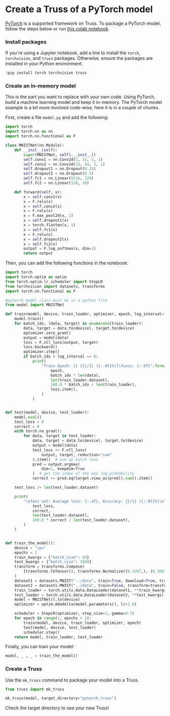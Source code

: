 # Create a Truss of a PyTorch model

[PyTorch](https://www.pytorch.org/) is a supported framework on Truss. To package a PyTorch model, follow the steps below or run [this colab notebook]().

### Install packages

If you're using a Jupyter notebook, add a line to install the `torch`, `torchvision`, and `truss` packages. Otherwise, ensure the packages are installed in your Python environment.

```python
!pip install torch torchvision truss
```

### Create an in-memory model

This is the part you want to replace with your own code. Using PyTorch, build a machine learning model and keep it in-memory. The PyTorch model example is a bit more involved code-wise, here it is in a couple of chunks.

First, create a file `model.py` and add the following:

```python
import torch
import torch.nn as nn
import torch.nn.functional as F

class MNISTNet(nn.Module):
    def __init__(self):
        super(MNISTNet, self).__init__()
        self.conv1 = nn.Conv2d(1, 32, 3, 1)
        self.conv2 = nn.Conv2d(32, 64, 3, 1)
        self.dropout1 = nn.Dropout(0.25)
        self.dropout2 = nn.Dropout(0.5)
        self.fc1 = nn.Linear(9216, 128)
        self.fc2 = nn.Linear(128, 10)

    def forward(self, x):
        x = self.conv1(x)
        x = F.relu(x)
        x = self.conv2(x)
        x = F.relu(x)
        x = F.max_pool2d(x, 2)
        x = self.dropout1(x)
        x = torch.flatten(x, 1)
        x = self.fc1(x)
        x = F.relu(x)
        x = self.dropout2(x)
        x = self.fc2(x)
        output = F.log_softmax(x, dim=1)
        return output
```

Then, you can add the following functions in the notebook:

```python
import torch
import torch.optim as optim
from torch.optim.lr_scheduler import StepLR
from torchvision import datasets, transforms
import torch.nn.functional as F

#pytorch model class must be in a python file
from model import MNISTNet

def train(model, device, train_loader, optimizer, epoch, log_interval=10):
    model.train()
    for batch_idx, (data, target) in enumerate(train_loader):
        data, target = data.to(device), target.to(device)
        optimizer.zero_grad()
        output = model(data)
        loss = F.nll_loss(output, target)
        loss.backward()
        optimizer.step()
        if batch_idx % log_interval == 0:
            print(
                "Train Epoch: {} [{}/{} ({:.0f}%)]\tLoss: {:.6f}".format(
                    epoch,
                    batch_idx * len(data),
                    len(train_loader.dataset),
                    100.0 * batch_idx / len(train_loader),
                    loss.item(),
                )
            )


def test(model, device, test_loader):
    model.eval()
    test_loss = 0
    correct = 0
    with torch.no_grad():
        for data, target in test_loader:
            data, target = data.to(device), target.to(device)
            output = model(data)
            test_loss += F.nll_loss(
                output, target, reduction="sum"
            ).item()  # sum up batch loss
            pred = output.argmax(
                dim=1, keepdim=True
            )  # get the index of the max log-probability
            correct += pred.eq(target.view_as(pred)).sum().item()

    test_loss /= len(test_loader.dataset)

    print(
        "\nTest set: Average loss: {:.4f}, Accuracy: {}/{} ({:.0f}%)\n".format(
            test_loss,
            correct,
            len(test_loader.dataset),
            100.0 * correct / len(test_loader.dataset),
        )
    )


def train_the_model():
    device = "cpu"
    epochs = 1
    train_kwargs = {"batch_size": 64}
    test_kwargs = {"batch_size": 1000}
    transform = transforms.Compose(
        [transforms.ToTensor(), transforms.Normalize((0.1307,), (0.3081,))]
    )
    dataset1 = datasets.MNIST("../data", train=True, download=True, transform=transform)
    dataset2 = datasets.MNIST("../data", train=False, transform=transform)
    train_loader = torch.utils.data.DataLoader(dataset1, **train_kwargs)
    test_loader = torch.utils.data.DataLoader(dataset2, **test_kwargs)
    model = MNISTNet().to(device)
    optimizer = optim.Adadelta(model.parameters(), lr=1.0)

    scheduler = StepLR(optimizer, step_size=1, gamma=0.7)
    for epoch in range(1, epochs + 1):
        train(model, device, train_loader, optimizer, epoch)
        test(model, device, test_loader)
        scheduler.step()
    return model, train_loader, test_loader
```

Finally, you can train your model:

```python
model, _ , _ = train_the_model()
```

### Create a Truss

Use the `mk_truss` command to package your model into a Truss.

```python
from truss import mk_truss

mk_truss(model, target_directory="pytorch_truss")
```

Check the target directory to see your new Truss!